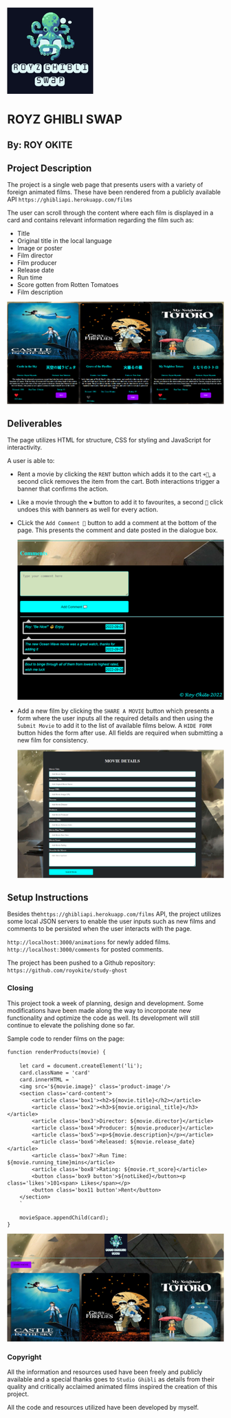 ![Page Logo](./images/logo1.png)

# ROYZ GHIBLI SWAP

## By: ROY OKITE

## Project Description

The project is a single web page that presents users with a variety of foreign animated films.
These have been rendered from a publicly available API `https://ghibliapi.herokuapp.com/films`

The user can scroll through the content where each film is displayed in a card and contains
relevant information regarding the film such as:

- Title
- Original title in the local language
- Image or poster
- Film director
- Film producer
- Release date
- Run time
- Score gotten from Rotten Tomatoes
- Film description

![Sample details](./images/films.png)

## Deliverables

The page utilizes HTML for structure, CSS for styling and JavaScript for interactivity.

A user is able to:

- Rent a movie by clicking the `RENT` button which adds it to the cart `+🛒`, a second click
  removes the item from the cart. Both interactions trigger a banner that confirms the action.
- Like a movie through the `❤️` button to add it to favourites, a second `🖤` click undoes this
  with banners as well for every action.
- CLick the `Add Comment 💬` button to add a comment at the bottom of the page. This presents
  the comment and date posted in the dialogue box.

  ![Comment section](./images/comments.png)

- Add a new film by clicking the `SHARE A MOVIE` button which presents a form where the
  user inputs all the required details and then using the `Submit Movie` to add it to
  the list of available films below. A `HIDE FORM` button hides the form after use.
  All fields are required when submitting a new film for consistency.

  ![New film form](./images/form.png)

## Setup Instructions

Besides the`https://ghibliapi.herokuapp.com/films` API, the project utilizes some local JSON servers to enable the user inputs
such as new films and comments to be persisted when the user interacts with the page.

`http://localhost:3000/animations` for newly added films.
`http://localhost:3000/comments` for posted comments.

The project has been pushed to a Github repository: `https://github.com/royokite/study-ghost`

### Closing

This project took a week of planning, design and development. Some modifications have been made
along the way to incorporate new functionality and optimize the code as well. Its development
will still continue to elevate the polishing done so far.

Sample code to render films on the page:

```
function renderProducts(movie) {

    let card = document.createElement('li');
    card.className = 'card'
    card.innerHTML = `
    <img src='${movie.image}' class='product-image'/>
    <section class='card-content'>
        <article class='box1'><h2>${movie.title}</h2></article>
        <article class='box2'><h3>${movie.original_title}</h3></article>
        <article class='box3'>Director: ${movie.director}</article>
        <article class='box4'>Producer: ${movie.producer}</article>
        <article class='box5'><p>${movie.description}</p></article>
        <article class='box6'>Released: ${movie.release_date}</article>
        <article class='box7'>Run Time: ${movie.running_time}mins</article>
        <article class='box8'>Rating: ${movie.rt_score}</article>
        <button class='box9 button'>${notLiked}</button><p class='likes'>101<span> Likes</span></p>
        <button class='box11 button'>Rent</button>
    </section>
    `

    movieSpace.appendChild(card);
}
```

![Landing page](./images/landing.png)

### Copyright

All the information and resources used have been freely and publicly available and a special
thanks goes to `Studio Ghibli` as details from their quality and critically acclaimed animated
films inspired the creation of this project.

All the code and resources utilized have been developed by myself.

[^1]: This project aims to fulfill requirements for the Moringa School phase 1 project.
